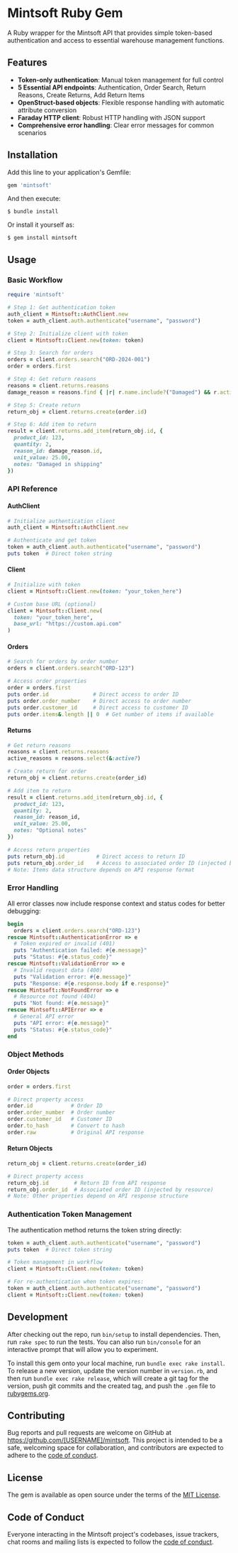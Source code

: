 # Mintsoft Ruby Gem

A Ruby wrapper for the Mintsoft API that provides simple token-based authentication and access to essential warehouse management functions.

## Features

- **Token-only authentication**: Manual token management for full control
- **5 Essential API endpoints**: Authentication, Order Search, Return Reasons, Create Returns, Add Return Items
- **OpenStruct-based objects**: Flexible response handling with automatic attribute conversion
- **Faraday HTTP client**: Robust HTTP handling with JSON support
- **Comprehensive error handling**: Clear error messages for common scenarios

## Installation

Add this line to your application's Gemfile:

```ruby
gem 'mintsoft'
```

And then execute:

    $ bundle install

Or install it yourself as:

    $ gem install mintsoft

## Usage

### Basic Workflow

```ruby
require 'mintsoft'

# Step 1: Get authentication token
auth_client = Mintsoft::AuthClient.new
token = auth_client.auth.authenticate("username", "password")

# Step 2: Initialize client with token
client = Mintsoft::Client.new(token: token)

# Step 3: Search for orders
orders = client.orders.search("ORD-2024-001")
order = orders.first

# Step 4: Get return reasons
reasons = client.returns.reasons
damage_reason = reasons.find { |r| r.name.include?("Damaged") && r.active? }

# Step 5: Create return
return_obj = client.returns.create(order.id)

# Step 6: Add item to return
result = client.returns.add_item(return_obj.id, {
  product_id: 123,
  quantity: 2,
  reason_id: damage_reason.id,
  unit_value: 25.00,
  notes: "Damaged in shipping"
})
```

### API Reference

#### AuthClient

```ruby
# Initialize authentication client
auth_client = Mintsoft::AuthClient.new

# Authenticate and get token
token = auth_client.auth.authenticate("username", "password")
puts token  # Direct token string
```

#### Client

```ruby
# Initialize with token
client = Mintsoft::Client.new(token: "your_token_here")

# Custom base URL (optional)
client = Mintsoft::Client.new(
  token: "your_token_here",
  base_url: "https://custom.api.com"
)
```

#### Orders

```ruby
# Search for orders by order number
orders = client.orders.search("ORD-123")

# Access order properties
order = orders.first
puts order.id              # Direct access to order ID
puts order.order_number    # Direct access to order number
puts order.customer_id     # Direct access to customer ID
puts order.items&.length || 0  # Get number of items if available
```

#### Returns

```ruby
# Get return reasons
reasons = client.returns.reasons
active_reasons = reasons.select(&:active?)

# Create return for order
return_obj = client.returns.create(order_id)

# Add item to return
result = client.returns.add_item(return_obj.id, {
  product_id: 123,
  quantity: 2,
  reason_id: reason_id,
  unit_value: 25.00,
  notes: "Optional notes"
})

# Access return properties
puts return_obj.id          # Direct access to return ID
puts return_obj.order_id    # Access to associated order ID (injected by resource)
# Note: Items data structure depends on API response format
```

### Error Handling

All error classes now include response context and status codes for better debugging:

```ruby
begin
  orders = client.orders.search("ORD-123")
rescue Mintsoft::AuthenticationError => e
  # Token expired or invalid (401)
  puts "Authentication failed: #{e.message}"
  puts "Status: #{e.status_code}"
rescue Mintsoft::ValidationError => e
  # Invalid request data (400)
  puts "Validation error: #{e.message}"
  puts "Response: #{e.response.body if e.response}"
rescue Mintsoft::NotFoundError => e
  # Resource not found (404)
  puts "Not found: #{e.message}"
rescue Mintsoft::APIError => e
  # General API error
  puts "API error: #{e.message}"
  puts "Status: #{e.status_code}"
end
```

### Object Methods

#### Order Objects

```ruby
order = orders.first

# Direct property access
order.id            # Order ID
order.order_number  # Order number
order.customer_id   # Customer ID
order.to_hash       # Convert to hash
order.raw           # Original API response
```

#### Return Objects

```ruby
return_obj = client.returns.create(order_id)

# Direct property access
return_obj.id        # Return ID from API response
return_obj.order_id  # Associated order ID (injected by resource)
# Note: Other properties depend on API response structure
```

### Authentication Token Management

The authentication method returns the token string directly:

```ruby
token = auth_client.auth.authenticate("username", "password")
puts token  # Direct token string

# Token management in workflow
client = Mintsoft::Client.new(token: token)

# For re-authentication when token expires:
token = auth_client.auth.authenticate("username", "password") 
client = Mintsoft::Client.new(token: token)
```

## Development

After checking out the repo, run `bin/setup` to install dependencies. Then, run `rake spec` to run the tests. You can also run `bin/console` for an interactive prompt that will allow you to experiment.

To install this gem onto your local machine, run `bundle exec rake install`. To release a new version, update the version number in `version.rb`, and then run `bundle exec rake release`, which will create a git tag for the version, push git commits and the created tag, and push the `.gem` file to [rubygems.org](https://rubygems.org).

## Contributing

Bug reports and pull requests are welcome on GitHub at https://github.com/[USERNAME]/mintsoft. This project is intended to be a safe, welcoming space for collaboration, and contributors are expected to adhere to the [code of conduct](https://github.com/[USERNAME]/mintsoft/blob/main/CODE_OF_CONDUCT.md).

## License

The gem is available as open source under the terms of the [MIT License](https://opensource.org/licenses/MIT).

## Code of Conduct

Everyone interacting in the Mintsoft project's codebases, issue trackers, chat rooms and mailing lists is expected to follow the [code of conduct](https://github.com/[USERNAME]/mintsoft/blob/main/CODE_OF_CONDUCT.md).
